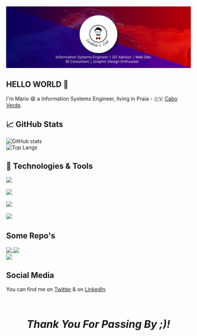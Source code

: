 [![Banner](https://github.com/marovski/marovski/blob/main/header-banner_mc-01.svg)](http://marovski.github.io/)

## HELLO WORLD 👋

I'm Mário 😄 a Information Systems Engineer, living in Praia - 🇨🇻 [Cabo Verde](http://maravilhasdecaboverde.cv/).

## &#x1f4c8; GitHub Stats

![GitHub stats](https://github-readme-stats.vercel.app/api?username=marovski&show_icons=true&theme=tokyonight&hide=prs,contribs)
<br>
![Top Langs](https://github-readme-stats.vercel.app/api/top-langs/?username=marovski&&layout=compact&hide=tex&tex&title_color=ffffff&text_color=c9cacc&icon_color=2bbc8a&bg_color=1d1f21)

## 🔧 Technologies & Tools

![](https://img.shields.io/badge/Code-JavaScript-informational?style=flat&logo=javascript&logoColor=white&color=2bbc8a)

![](https://img.shields.io/badge/Code-PHP-blue)

![](https://img.shields.io/badge/Code-R%20Programming-green)

![](https://img.shields.io/badge/BItools-PowerBI-yellow)


## Some Repo's

<a href="https://github.com/marovski/covid19cvdashboard">
  <img align="center" src="https://github-readme-stats.vercel.app/api/pin/?username=marovski&repo=covid19cvdashboard&title_color=ffffff&text_color=c9cacc&icon_color=2bbc8a&bg_color=1d1f21" />
</a>
<a href="https://github.com/marovski/covid19cvdata">
  <img align="center" src="https://github-readme-stats.vercel.app/api/pin/?username=marovski&repo=covid19cvdata&title_color=ffffff&text_color=c9cacc&icon_color=2bbc8a&bg_color=1d1f21" />
</a>
<br>
<a href="https://github.com/marovski/autarquicas2020CV">
  <img align="center" src="https://github-readme-stats.vercel.app/api/pin/?username=marovski&repo=autarquicas2020CV&title_color=ffffff&text_color=c9cacc&icon_color=2bbc8a&bg_color=1d1f21" />
</a>



## Social Media
<!-- SOcial media -->

You can find me on [Twitter][1] & on [LinkedIn][2].



<!-- Links to your social media accounts -->

[1]: https://twitter.com/mcardozo_10_
[2]: https://www.linkedin.com/in/m%C3%A1rio-cardoso-84481772/

<br>
<h1 align='center'><i>Thank You For Passing By ;)!</i></h1>
